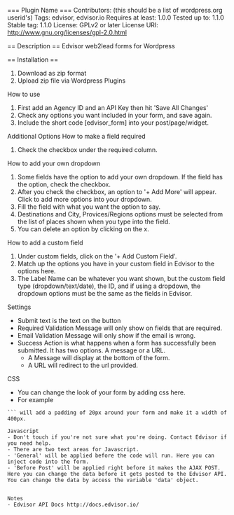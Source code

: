 === Plugin Name ===
Contributors: (this should be a list of wordpress.org userid's)
Tags: edvisor, edvisor.io
Requires at least: 1.0.0
Tested up to: 1.1.0
Stable tag: 1.1.0
License: GPLv2 or later
License URI: http://www.gnu.org/licenses/gpl-2.0.html

== Description ==
Edvisor web2lead forms for Wordpress


== Installation ==
1. Download as zip format
2. Upload zip file via Wordpress Plugins

How to use
1. First add an Agency ID and an API Key then hit 'Save All Changes'
2. Check any options you want included in your form, and save again.
3. Include the short code [edvisor_form] into your post/page/widget.

Additional Options
How to make a field required
1. Check the checkbox under the required column.

How to add your own dropdown
1. Some fields have the option to add your own dropdown. If the field has the option, check the checkbox.
2. After you check the checkbox, an option to '+ Add More' will appear. Click to add more options into your dropdown. 
3. Fill the field with what you want the option to say.
4. Destinations and City, Provices/Regions options must be selected from the list of places shown when you type into the field. 
5. You can delete an option by clicking on the x.

How to add a custom field
1. Under custom fields, click on the '+ Add Custom Field'.
2. Match up the options you have in your custom field in Edvisor to the options here.
3. The Label Name can be whatever you want shown, but the custom field type (dropdown/text/date), the ID, and if using a dropdown, the dropdown options must be the same as the fields in Edvisor.

Settings
- Submit text is the text on the button
- Required Validation Message will only show on fields that are required. 
- Email Validation Message will only show if the email is wrong.
- Success Action is what happens when a form has successfully been submitted. It has two options. A message or a URL.
  - A Message will display at the bottom of the form.
  - A URL will redirect to the url provided.

CSS
- You can change the look of your form by adding css here.
- For example 
``` #edvisor-form { padding: 20px; width: 400px; }
``` will add a padding of 20px around your form and make it a width of 400px.

Javascript
- Don't touch if you're not sure what you're doing. Contact Edvisor if you need help.
- There are two text areas for Javascript.
- 'General' will be applied before the code will run. Here you can inject code into the form.
- 'Before Post' will be applied right before it makes the AJAX POST. Here you can change the data before it gets posted to the Edvisor API. You can change the data by access the variable 'data' object. 


Notes
- Edvisor API Docs http://docs.edvisor.io/